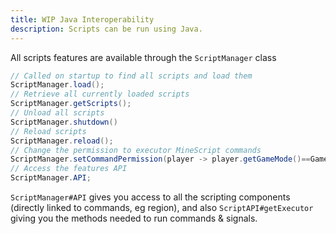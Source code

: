 ```yaml
---
title: WIP Java Interoperability
description: Scripts can be run using Java.
---
```


All scripts features are available through the `ScriptManager` class

```java
// Called on startup to find all scripts and load them
ScriptManager.load();
// Retrieve all currently loaded scripts
ScriptManager.getScripts();
// Unload all scripts
ScriptManager.shutdown()
// Reload scripts
ScriptManager.reload();
// Change the permission to executor MineScript commands
ScriptManager.setCommandPermission(player -> player.getGameMode()==GameMode.CREATIVE);
// Access the features API
ScriptManager.API;
```

`ScriptManager#API` gives you access to all the scripting components (directly linked to commands, eg region), and also `ScriptAPI#getExecutor` giving you the methods needed to run commands & signals.
